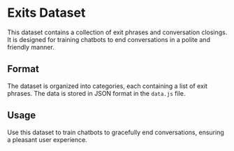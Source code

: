 # Exits Dataset

This dataset contains a collection of exit phrases and conversation closings. It is designed for training chatbots to end conversations in a polite and friendly manner.

## Format

The dataset is organized into categories, each containing a list of exit phrases. The data is stored in JSON format in the `data.js` file.

## Usage

Use this dataset to train chatbots to gracefully end conversations, ensuring a pleasant user experience.
